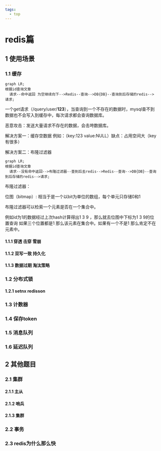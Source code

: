 ```yaml
---
tags:
  - top
---
```

# redis篇

## 1 使用场景

### 1.1 缓存



```mermaid
graph LR;
根据id查询文章
  请求--命中返回 为空继续向下-->Redis--查询-->DB{DB}--查询到后存储的redis-->请求;
```

一个get请求（/query/user/**123**），当查询到一个不存在的数据时，mysql查不到数据也不会写入到缓存中，每次请求都会查询数据库。

恶意攻击：发送大量请求不存在的数据，会击垮数据库。

解决方案一：缓存空数据 例如：（key:123 value:NULL）缺点：占用空间大（key有很多）

解决方案二：布隆过滤器

```mermaid
graph LR;
根据id查询文章
  请求--没有命中返回-->布隆过滤器--查到后去redis-->Redis--查询-->DB{DB}--查询到后存储的redis-->请求;
```

布隆过滤器：

位图（bitmap）: 相当于是一个以bit为单位的数组，每个单元只存储0和1

布隆过滤器可以检索一个元素是否在一个集合中。

例如id为1的数据经过上次hash计算得出1 3 9 ，那么就去位图中下标为1 3 9的位置查询 如果三个位置都是1 那么该元素在集合中。如果有一个不是1 那么肯定不在元素中。































#### 1.1.1 穿透 击穿 雪崩

#### 1.1.2 双写一致 持久化

#### 1.1.3 数据过期 淘汰策略

### 1.2 分布式锁

#### 1.2.1 setnx redisson

### 1.3 计数器

### 1.4 保存token

### 1.5 消息队列

### 1.6 延迟队列

## 2 其他题目

### 2.1 集群

#### 2.1.1 主从

#### 2.1.2 哨兵

#### 2.1.3 集群

### 2.2 事务

### 2.3 redis为什么那么快
